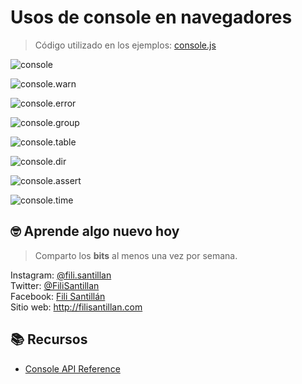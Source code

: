 # Usos de console en navegadores

> Código utilizado en los ejemplos: [console.js](/BitSnack/console/consoe.js)

![console](/BitSnack/console/console-start.png)

![console.warn](/BitSnack/console/console.warn.png)

![console.error](/BitSnack/console/console.error.png)

![console.group](/BitSnack/console/console.group.png)

![console.table](/BitSnack/console/console.table.png)

![console.dir](/BitSnack/console/console.dir.png)

![console.assert](/BitSnack/console/console.assert.png)

![console.time](/BitSnack/console/console.time.png)

## 🤓 Aprende algo nuevo hoy

> Comparto los **bits** al menos una vez por semana.

Instagram: [@fili.santillan](https://www.instagram.com/fili.santillan/)  
Twitter: [@FiliSantillan](https://twitter.com/FiliSantillan)  
Facebook: [Fili Santillán](https://www.facebook.com/FiliSantillan96/)  
Sitio web: http://filisantillan.com  

## 📚 Recursos

- [Console API Reference](https://developers.google.com/web/tools/chrome-devtools/console/api)
